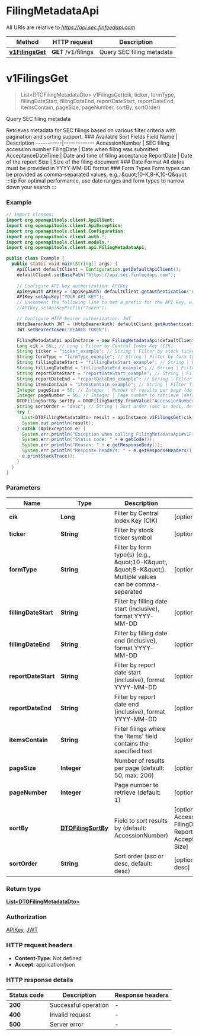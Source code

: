# FilingMetadataApi

All URIs are relative to *https://api.sec.finfeedapi.com*

| Method | HTTP request | Description |
|------------- | ------------- | -------------|
| [**v1FilingsGet**](FilingMetadataApi.md#v1FilingsGet) | **GET** /v1/filings | Query SEC filing metadata |


<a id="v1FilingsGet"></a>
# **v1FilingsGet**
> List&lt;DTOFilingMetadataDto&gt; v1FilingsGet(cik, ticker, formType, fillingDateStart, fillingDateEnd, reportDateStart, reportDateEnd, itemsContain, pageSize, pageNumber, sortBy, sortOrder)

Query SEC filing metadata

Retrieves metadata for SEC filings based on various filter criteria with pagination and sorting support.  ### Available Sort Fields  Field Name | Description -----------|------------- AccessionNumber | SEC filing accession number FilingDate | Date when filing was submitted AcceptanceDateTime | Date and time of filing acceptance ReportDate | Date of the report Size | Size of the filing document  ### Date Format All dates must be provided in YYYY-MM-DD format  ### Form Types Form types can be provided as comma-separated values, e.g.: \&quot;10-K,8-K,10-Q\&quot;  :::tip For optimal performance, use date ranges and form types to narrow down your search :::

### Example
```java
// Import classes:
import org.openapitools.client.ApiClient;
import org.openapitools.client.ApiException;
import org.openapitools.client.Configuration;
import org.openapitools.client.auth.*;
import org.openapitools.client.models.*;
import org.openapitools.client.api.FilingMetadataApi;

public class Example {
  public static void main(String[] args) {
    ApiClient defaultClient = Configuration.getDefaultApiClient();
    defaultClient.setBasePath("https://api.sec.finfeedapi.com");
    
    // Configure API key authorization: APIKey
    ApiKeyAuth APIKey = (ApiKeyAuth) defaultClient.getAuthentication("APIKey");
    APIKey.setApiKey("YOUR API KEY");
    // Uncomment the following line to set a prefix for the API key, e.g. "Token" (defaults to null)
    //APIKey.setApiKeyPrefix("Token");

    // Configure HTTP bearer authorization: JWT
    HttpBearerAuth JWT = (HttpBearerAuth) defaultClient.getAuthentication("JWT");
    JWT.setBearerToken("BEARER TOKEN");

    FilingMetadataApi apiInstance = new FilingMetadataApi(defaultClient);
    Long cik = 56L; // Long | Filter by Central Index Key (CIK)
    String ticker = "ticker_example"; // String | Filter by stock ticker symbol
    String formType = "formType_example"; // String | Filter by form type(s) (e.g., \"10-K\", \"8-K\"). Multiple values can be comma-separated
    String fillingDateStart = "fillingDateStart_example"; // String | Filter by filling date start (inclusive), format YYYY-MM-DD
    String fillingDateEnd = "fillingDateEnd_example"; // String | Filter by filling date end (inclusive), format YYYY-MM-DD
    String reportDateStart = "reportDateStart_example"; // String | Filter by report date start (inclusive), format YYYY-MM-DD
    String reportDateEnd = "reportDateEnd_example"; // String | Filter by report date end (inclusive), format YYYY-MM-DD
    String itemsContain = "itemsContain_example"; // String | Filter filings where the 'Items' field contains the specified text
    Integer pageSize = 56; // Integer | Number of results per page (default: 50, max: 200)
    Integer pageNumber = 56; // Integer | Page number to retrieve (default: 1)
    DTOFilingSortBy sortBy = DTOFilingSortBy.fromValue("AccessionNumber"); // DTOFilingSortBy | Field to sort results by (default: AccessionNumber)
    String sortOrder = "desc"; // String | Sort order (asc or desc, default: desc)
    try {
      List<DTOFilingMetadataDto> result = apiInstance.v1FilingsGet(cik, ticker, formType, fillingDateStart, fillingDateEnd, reportDateStart, reportDateEnd, itemsContain, pageSize, pageNumber, sortBy, sortOrder);
      System.out.println(result);
    } catch (ApiException e) {
      System.err.println("Exception when calling FilingMetadataApi#v1FilingsGet");
      System.err.println("Status code: " + e.getCode());
      System.err.println("Reason: " + e.getResponseBody());
      System.err.println("Response headers: " + e.getResponseHeaders());
      e.printStackTrace();
    }
  }
}
```

### Parameters

| Name | Type | Description  | Notes |
|------------- | ------------- | ------------- | -------------|
| **cik** | **Long**| Filter by Central Index Key (CIK) | [optional] |
| **ticker** | **String**| Filter by stock ticker symbol | [optional] |
| **formType** | **String**| Filter by form type(s) (e.g., \&quot;10-K\&quot;, \&quot;8-K\&quot;). Multiple values can be comma-separated | [optional] |
| **fillingDateStart** | **String**| Filter by filling date start (inclusive), format YYYY-MM-DD | [optional] |
| **fillingDateEnd** | **String**| Filter by filling date end (inclusive), format YYYY-MM-DD | [optional] |
| **reportDateStart** | **String**| Filter by report date start (inclusive), format YYYY-MM-DD | [optional] |
| **reportDateEnd** | **String**| Filter by report date end (inclusive), format YYYY-MM-DD | [optional] |
| **itemsContain** | **String**| Filter filings where the &#39;Items&#39; field contains the specified text | [optional] |
| **pageSize** | **Integer**| Number of results per page (default: 50, max: 200) | [optional] |
| **pageNumber** | **Integer**| Page number to retrieve (default: 1) | [optional] |
| **sortBy** | [**DTOFilingSortBy**](.md)| Field to sort results by (default: AccessionNumber) | [optional] [enum: AccessionNumber, FilingDate, ReportDate, AcceptanceDateTime, Size] |
| **sortOrder** | **String**| Sort order (asc or desc, default: desc) | [optional] [default to desc] |

### Return type

[**List&lt;DTOFilingMetadataDto&gt;**](DTOFilingMetadataDto.md)

### Authorization

[APIKey](../README.md#APIKey), [JWT](../README.md#JWT)

### HTTP request headers

 - **Content-Type**: Not defined
 - **Accept**: application/json

### HTTP response details
| Status code | Description | Response headers |
|-------------|-------------|------------------|
| **200** | Successful operation |  -  |
| **400** | Invalid request |  -  |
| **500** | Server error |  -  |

